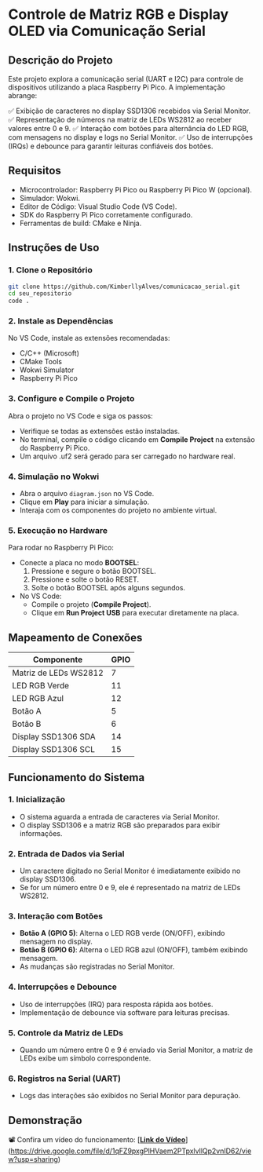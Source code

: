 # Controle de Matriz RGB e Display OLED via Comunicação Serial

## Descrição do Projeto
Este projeto explora a comunicação serial (UART e I2C) para controle de dispositivos utilizando a placa Raspberry Pi Pico. A implementação abrange:

✅ Exibição de caracteres no display SSD1306 recebidos via Serial Monitor.
✅ Representação de números na matriz de LEDs WS2812 ao receber valores entre 0 e 9.
✅ Interação com botões para alternância do LED RGB, com mensagens no display e logs no Serial Monitor.
✅ Uso de interrupções (IRQs) e debounce para garantir leituras confiáveis dos botões.

## Requisitos
- Microcontrolador: Raspberry Pi Pico ou Raspberry Pi Pico W (opcional).
- Simulador: Wokwi.
- Editor de Código: Visual Studio Code (VS Code).
- SDK do Raspberry Pi Pico corretamente configurado.
- Ferramentas de build: CMake e Ninja.

## Instruções de Uso

### 1. Clone o Repositório
```sh
git clone https://github.com/KimberllyAlves/comunicacao_serial.git
cd seu_repositorio
code .
```

### 2. Instale as Dependências
No VS Code, instale as extensões recomendadas:
- C/C++ (Microsoft)
- CMake Tools
- Wokwi Simulator
- Raspberry Pi Pico

### 3. Configure e Compile o Projeto
Abra o projeto no VS Code e siga os passos:
- Verifique se todas as extensões estão instaladas.
- No terminal, compile o código clicando em **Compile Project** na extensão do Raspberry Pi Pico.
- Um arquivo .uf2 será gerado para ser carregado no hardware real.

### 4. Simulação no Wokwi
- Abra o arquivo `diagram.json` no VS Code.
- Clique em **Play** para iniciar a simulação.
- Interaja com os componentes do projeto no ambiente virtual.

### 5. Execução no Hardware
Para rodar no Raspberry Pi Pico:
- Conecte a placa no modo **BOOTSEL**:
  1. Pressione e segure o botão BOOTSEL.
  2. Pressione e solte o botão RESET.
  3. Solte o botão BOOTSEL após alguns segundos.
- No VS Code:
  - Compile o projeto (**Compile Project**).
  - Clique em **Run Project USB** para executar diretamente na placa.

## Mapeamento de Conexões

| Componente             | GPIO |
|------------------------|------|
| Matriz de LEDs WS2812  | 7    |
| LED RGB Verde         | 11   |
| LED RGB Azul         | 12   |
| Botão A              | 5    |
| Botão B              | 6    |
| Display SSD1306 SDA  | 14   |
| Display SSD1306 SCL  | 15   |

## Funcionamento do Sistema

### 1. Inicialização
- O sistema aguarda a entrada de caracteres via Serial Monitor.
- O display SSD1306 e a matriz RGB são preparados para exibir informações.

### 2. Entrada de Dados via Serial
- Um caractere digitado no Serial Monitor é imediatamente exibido no display SSD1306.
- Se for um número entre 0 e 9, ele é representado na matriz de LEDs WS2812.

### 3. Interação com Botões
- **Botão A (GPIO 5)**: Alterna o LED RGB verde (ON/OFF), exibindo mensagem no display.
- **Botão B (GPIO 6)**: Alterna o LED RGB azul (ON/OFF), também exibindo mensagem.
- As mudanças são registradas no Serial Monitor.

### 4. Interrupções e Debounce
- Uso de interrupções (IRQ) para resposta rápida aos botões.
- Implementação de debounce via software para leituras precisas.

### 5. Controle da Matriz de LEDs
- Quando um número entre 0 e 9 é enviado via Serial Monitor, a matriz de LEDs exibe um símbolo correspondente.

### 6. Registros na Serial (UART)
- Logs das interações são exibidos no Serial Monitor para depuração.

## Demonstração
📽️ Confira um vídeo do funcionamento: [**[Link do Vídeo](#)**](https://drive.google.com/file/d/1qFZ9pxgPlHVaem2PTpxlvllQp2vnID62/view?usp=sharing)

